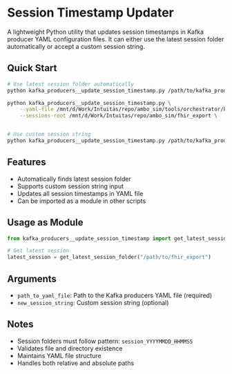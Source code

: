# Session Timestamp Updater

A lightweight Python utility that updates session timestamps in Kafka producer YAML configuration files. It can either use the latest session folder automatically or accept a custom session string.

## Quick Start

```bash
# Use latest session folder automatically
python kafka_producers__update_session_timestamp.py /path/to/kafka_producers.yml

python kafka_producers__update_session_timestamp.py \
    --yaml-file /mnt/d/Work/Intuitas/repo/ambo_sim/tools/orchestrator/kafka_producers.yml \
    --sessions-root /mnt/d/Work/Intuitas/repo/ambo_sim/fhir_export \


# Use custom session string
python kafka_producers__update_session_timestamp.py /path/to/kafka_producers.yml session_20241215_093000
```

## Features

- Automatically finds latest session folder
- Supports custom session string input
- Updates all session timestamps in YAML file
- Can be imported as a module in other scripts

## Usage as Module

```python
from kafka_producers__update_session_timestamp import get_latest_session_folder

# Get latest session
latest_session = get_latest_session_folder("/path/to/fhir_export")
```

## Arguments

- `path_to_yaml_file`: Path to the Kafka producers YAML file (required)
- `new_session_string`: Custom session string (optional)

## Notes

- Session folders must follow pattern: `session_YYYYMMDD_HHMMSS`
- Validates file and directory existence
- Maintains YAML file structure
- Handles both relative and absolute paths
